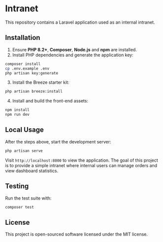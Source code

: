 # Intranet

This repository contains a Laravel application used as an internal intranet.

## Installation

1. Ensure **PHP 8.2+**, **Composer**, **Node.js** and **npm** are installed.
2. Install PHP dependencies and generate the application key:

```bash
composer install
cp .env.example .env
php artisan key:generate
```
3. Install the Breeze starter kit:

```bash
php artisan breeze:install
```
4. Install and build the front-end assets:

```bash
npm install
npm run dev
```

## Local Usage

After the steps above, start the development server:

```bash
php artisan serve
```

Visit `http://localhost:8000` to view the application. The goal of this project is to provide a simple intranet where internal users can manage orders and view dashboard statistics.

## Testing

Run the test suite with:

```bash
composer test
```

## License

This project is open-sourced software licensed under the MIT license.
